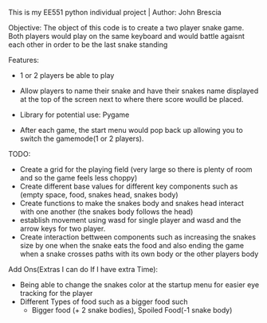 This is my EE551 python individual project | Author: John Brescia

Objective:
The object of this code is to create a two player snake game. Both players would play on the same keyboard and would battle agaisnt each other in order to be the last snake standing

Features:
- 1 or 2 players be able to play 
- Allow players to name their snake and have their snakes name displayed at the top of the screen next to where there score woulld be placed.

- Library for potential use: Pygame

- After each game, the start menu would pop back up allowing you to switch the gamemode(1 or 2 players).

TODO:
- Create a grid for the playing field (very large so there is plenty of room and so the game feels less choppy)
- Create different base values for different key components such as (empty space, food, snakes head, snakes body)
- Create functions to make the snakes body and snakes head interact with one another (the snakes body follows the head)
- establish movement using wasd for single player and wasd and the arrow keys for two player.
- Create interaction bettween components such as increasing the snakes size by one when the snake eats the food and also ending the game when a snake crosses paths with its own body or the other players body

Add Ons(Extras I can do If I have extra Time):
- Being able to change the snakes color at the startup menu for easier eye tracking for the player
- Different Types of food such as a bigger food such 
  - Bigger food (+ 2 snake bodies), Spoiled Food(-1 snake body)
